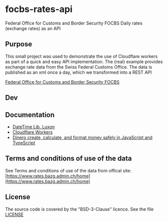 # focbs-rates-api
Federal Office for Customs and Border Security FOCBS Daily rates (exchange rates) as an API

## Purpose
This small project was used to demonstrate the use of Cloudflare workers as part of a quick and easy API implementation. The (real) example provides exchange rate data from the Swiss Federal Customs Office. The data is published as an xml once a day, which we transformed into a REST API

[Federal Office for Customs and Border Security FOCBS](https://www.rates.bazg.admin.ch/home)

## Dev



## Documentation

* [DateTime Lib. Luxon](https://moment.github.io/luxon/)
* [Cloudflare Workers](https://developers.cloudflare.com/workers/)
* [Dinero create, calculate, and format money safely in JavaScript and TypeScript](https://github.com/dinerojs/dinero.js)


## Terms and conditions of use of the data
See Terms and conditions of use of the data from offical site: [https://www.rates.bazg.admin.ch/home](https://www.rates.bazg.admin.ch/home)

## License
The source code is covered by the "BSD-3-Clause" licence. See the file [LICENSE](https://github.com/rbolog/focbs-rates-api/raw/main/LICENSE)